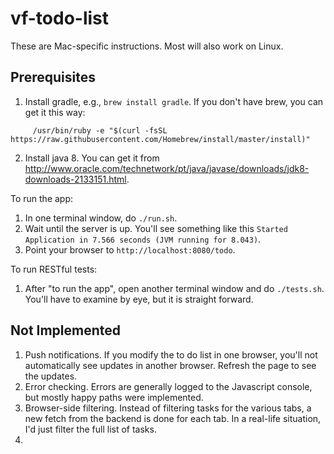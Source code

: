 # vf-todo-list

These are Mac-specific instructions.  Most will also work on Linux.

## Prerequisites

1. Install gradle, e.g., `brew install gradle`.  If you don't have brew, you can get it this way:
```
     /usr/bin/ruby -e "$(curl -fsSL https://raw.githubusercontent.com/Homebrew/install/master/install)"
```

2. Install java 8.  You can get it from http://www.oracle.com/technetwork/pt/java/javase/downloads/jdk8-downloads-2133151.html.

To run the app:

1. In one terminal window, do `./run.sh`.
2. Wait until the server is up. You'll see something like this `Started Application in 7.566 seconds (JVM running for 8.043)`.
3. Point your browser to `http://localhost:8080/todo`.

To run RESTful tests:

1. After "to run the app", open another terminal window and do `./tests.sh`.  You'll have to examine by eye, but it is straight forward.


## Not Implemented

1. Push notifications.  If you modify the to do list in one browser, you'll not automatically see updates in another browser.  Refresh the page to see the updates.
2. Error checking.  Errors are generally logged to the Javascript console, but mostly happy paths were implemented.
3. Browser-side filtering.  Instead of filtering tasks for the various tabs, a new fetch from the backend is done for each tab.  In a real-life situation, I'd just filter the full list of tasks.
4. 